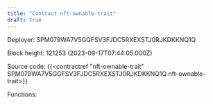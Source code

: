 ```yaml
---
title: "Contract nft-ownable-trait"
draft: true
---
```

Deployer: SPM079WA7V5GGFSV3FJDC5RXEXSTJ0RJKDKKNQ1Q


 



Block height: 121253 (2023-09-17T07:44:05.000Z)

Source code: {{<contractref "nft-ownable-trait" SPM079WA7V5GGFSV3FJDC5RXEXSTJ0RJKDKKNQ1Q nft-ownable-trait>}}

Functions:


